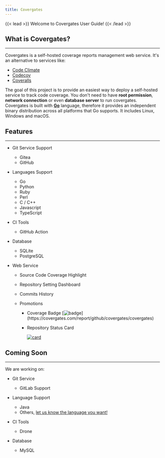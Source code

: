 ```yaml
---
title: Covergates
---
```


{{< lead >}}
Welcome to Covergates User Guide!
{{< /lead >}}

## What is Covergates?

---

Covergates is a self-hosted coverage reports management web service.
It's an alternative to services like:

- [Code Climate](https://codeclimate.com/)
- [Codecov](https://codecov.io/)
- [Coveralls](https://coveralls.io/)

The goal of this project is to provide an easiest way
to deploy a self-hosted service to track code coverage.
You don't need to have **root permission**, **network connection** or even **database server**
to run covergates.
Covergates is built with **[Go](https://golang.org/)** language,
therefore it provides an independent binary distribution across all platforms that Go supports.
It includes Linux, Windows and macOS.

## Features

---

- Git Service Support

    - Gitea
    - GitHub

- Languages Support

    - Go
    - Python
    - Ruby
    - Perl
    - C / C++
    - Javascript
    - TypeScript

- CI Tools

    - GitHub Action

- Database

    - SQLite
    - PostgreSQL

- Web Service

    - Source Code Coverage Highlight

    - Repository Setting Dashboard

    - Commits History

    - Promotions

        - Coverage Badge [![badge](https://covergates.com/api/v1/reports/bsi5dvi23akg00a0tgl0/badge?)](https://covergates.com/report/github/covergates/covergates)
        - Repository Status Card

            [![card](https://covergates.com/api/v1/reports/bsi5dvi23akg00a0tgl0/card)](https://covergates.com/report/github/covergates/covergates)


## Coming Soon

---

<i class='fas fa-wrench'></i> We are working on:

- Git Service

    - GitLab Support

- Language Support

    - Java
    - Others, [let us know the language you want!](https://github.com/covergates/covergates/issues)

- CI Tools

    - Drone

- Database

    - MySQL


